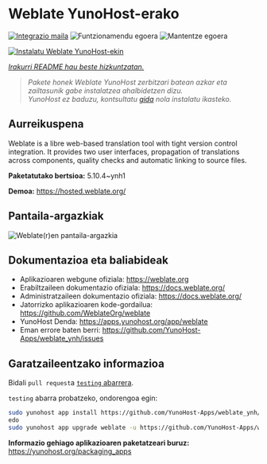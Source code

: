 <!--
Ohart ongi: README hau automatikoki sortu da <https://github.com/YunoHost/apps/tree/master/tools/readme_generator>ri esker
EZ editatu eskuz.
-->

# Weblate YunoHost-erako

[![Integrazio maila](https://apps.yunohost.org/badge/integration/weblate)](https://ci-apps.yunohost.org/ci/apps/weblate/)
![Funtzionamendu egoera](https://apps.yunohost.org/badge/state/weblate)
![Mantentze egoera](https://apps.yunohost.org/badge/maintained/weblate)

[![Instalatu Weblate YunoHost-ekin](https://install-app.yunohost.org/install-with-yunohost.svg)](https://install-app.yunohost.org/?app=weblate)

*[Irakurri README hau beste hizkuntzatan.](./ALL_README.md)*

> *Pakete honek Weblate YunoHost zerbitzari batean azkar eta zailtasunik gabe instalatzea ahalbidetzen dizu.*  
> *YunoHost ez baduzu, kontsultatu [gida](https://yunohost.org/install) nola instalatu ikasteko.*

## Aurreikuspena

Weblate is a libre web-based translation tool with tight version control integration. It provides two user interfaces, propagation of translations across components, quality checks and automatic linking to source files.

**Paketatutako bertsioa:** 5.10.4~ynh1

**Demoa:** <https://hosted.weblate.org/>

## Pantaila-argazkiak

![Weblate(r)en pantaila-argazkia](./doc/screenshots/BigScreenshot.png)

## Dokumentazioa eta baliabideak

- Aplikazioaren webgune ofiziala: <https://weblate.org>
- Erabiltzaileen dokumentazio ofiziala: <https://docs.weblate.org/>
- Administratzaileen dokumentazio ofiziala: <https://docs.weblate.org/>
- Jatorrizko aplikazioaren kode-gordailua: <https://github.com/WeblateOrg/weblate>
- YunoHost Denda: <https://apps.yunohost.org/app/weblate>
- Eman errore baten berri: <https://github.com/YunoHost-Apps/weblate_ynh/issues>

## Garatzaileentzako informazioa

Bidali `pull request`a [`testing` abarrera](https://github.com/YunoHost-Apps/weblate_ynh/tree/testing).

`testing` abarra probatzeko, ondorengoa egin:

```bash
sudo yunohost app install https://github.com/YunoHost-Apps/weblate_ynh/tree/testing --debug
edo
sudo yunohost app upgrade weblate -u https://github.com/YunoHost-Apps/weblate_ynh/tree/testing --debug
```

**Informazio gehiago aplikazioaren paketatzeari buruz:** <https://yunohost.org/packaging_apps>
